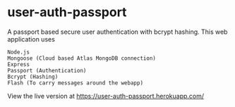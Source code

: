 # user-auth-passport
A passport based secure user authentication with bcrypt hashing.
This web application uses
```
Node.js
Mongoose (Cloud based Atlas MongoDB connection)
Express
Passport (Authentication)
Bcrypt (Hashing)
Flash (To carry messages around the webapp)
```
View the live version at https://user-auth-passport.herokuapp.com/
